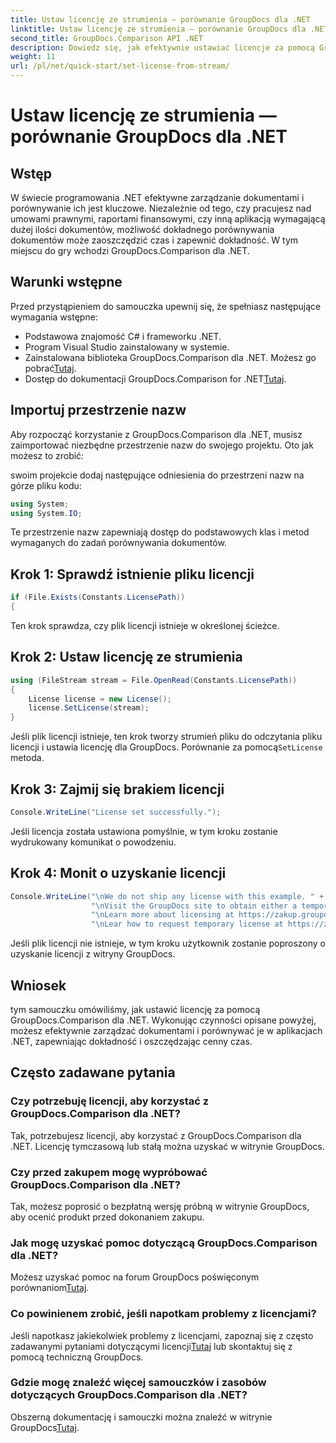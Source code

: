 ```yaml
---
title: Ustaw licencję ze strumienia — porównanie GroupDocs dla .NET
linktitle: Ustaw licencję ze strumienia — porównanie GroupDocs dla .NET
second_title: GroupDocs.Comparison API .NET
description: Dowiedz się, jak efektywnie ustawiać licencje za pomocą GroupDocs.Comparison dla .NET. Dzięki temu samouczkowi zapewnisz dokładność dokumentów i zaoszczędzisz czas.
weight: 11
url: /pl/net/quick-start/set-license-from-stream/
---
```


# Ustaw licencję ze strumienia — porównanie GroupDocs dla .NET

## Wstęp
W świecie programowania .NET efektywne zarządzanie dokumentami i porównywanie ich jest kluczowe. Niezależnie od tego, czy pracujesz nad umowami prawnymi, raportami finansowymi, czy inną aplikacją wymagającą dużej ilości dokumentów, możliwość dokładnego porównywania dokumentów może zaoszczędzić czas i zapewnić dokładność. W tym miejscu do gry wchodzi GroupDocs.Comparison dla .NET. 
## Warunki wstępne
Przed przystąpieniem do samouczka upewnij się, że spełniasz następujące wymagania wstępne:
- Podstawowa znajomość C# i frameworku .NET.
- Program Visual Studio zainstalowany w systemie.
-  Zainstalowana biblioteka GroupDocs.Comparison dla .NET. Możesz go pobrać[Tutaj](https://releases.groupdocs.com/comparison/net/).
-  Dostęp do dokumentacji GroupDocs.Comparison for .NET[Tutaj](https://tutorials.groupdocs.com/comparison/net/).

## Importuj przestrzenie nazw
Aby rozpocząć korzystanie z GroupDocs.Comparison dla .NET, musisz zaimportować niezbędne przestrzenie nazw do swojego projektu. Oto jak możesz to zrobić:

swoim projekcie dodaj następujące odniesienia do przestrzeni nazw na górze pliku kodu:
```csharp
using System;
using System.IO;
```
Te przestrzenie nazw zapewniają dostęp do podstawowych klas i metod wymaganych do zadań porównywania dokumentów.

## Krok 1: Sprawdź istnienie pliku licencji
```csharp
if (File.Exists(Constants.LicensePath))
{
```
Ten krok sprawdza, czy plik licencji istnieje w określonej ścieżce.
## Krok 2: Ustaw licencję ze strumienia
```csharp
using (FileStream stream = File.OpenRead(Constants.LicensePath))
{
    License license = new License();
    license.SetLicense(stream);
}
```
 Jeśli plik licencji istnieje, ten krok tworzy strumień pliku do odczytania pliku licencji i ustawia licencję dla GroupDocs. Porównanie za pomocą`SetLicense` metoda.
## Krok 3: Zajmij się brakiem licencji
```csharp
Console.WriteLine("License set successfully.");
```
Jeśli licencja została ustawiona pomyślnie, w tym kroku zostanie wydrukowany komunikat o powodzeniu.
## Krok 4: Monit o uzyskanie licencji
```csharp
Console.WriteLine("\nWe do not ship any license with this example. " +
                  "\nVisit the GroupDocs site to obtain either a temporary or permanent license. " +
                  "\nLearn more about licensing at https://zakup.groupdocs.com/faqs/licensing. " +
                  "\nLear how to request temporary license at https://zakup.groupdocs.com/tymczasowa-licencja.”);
```
Jeśli plik licencji nie istnieje, w tym kroku użytkownik zostanie poproszony o uzyskanie licencji z witryny GroupDocs.

## Wniosek
tym samouczku omówiliśmy, jak ustawić licencję za pomocą GroupDocs.Comparison dla .NET. Wykonując czynności opisane powyżej, możesz efektywnie zarządzać dokumentami i porównywać je w aplikacjach .NET, zapewniając dokładność i oszczędzając cenny czas.
## Często zadawane pytania
### Czy potrzebuję licencji, aby korzystać z GroupDocs.Comparison dla .NET?
Tak, potrzebujesz licencji, aby korzystać z GroupDocs.Comparison dla .NET. Licencję tymczasową lub stałą można uzyskać w witrynie GroupDocs.
### Czy przed zakupem mogę wypróbować GroupDocs.Comparison dla .NET?
Tak, możesz poprosić o bezpłatną wersję próbną w witrynie GroupDocs, aby ocenić produkt przed dokonaniem zakupu.
### Jak mogę uzyskać pomoc dotyczącą GroupDocs.Comparison dla .NET?
 Możesz uzyskać pomoc na forum GroupDocs poświęconym porównaniom[Tutaj](https://forum.groupdocs.com/c/comparison/12).
### Co powinienem zrobić, jeśli napotkam problemy z licencjami?
 Jeśli napotkasz jakiekolwiek problemy z licencjami, zapoznaj się z często zadawanymi pytaniami dotyczącymi licencji[Tutaj](https://purchase.groupdocs.com/faqs/licensing) lub skontaktuj się z pomocą techniczną GroupDocs.
### Gdzie mogę znaleźć więcej samouczków i zasobów dotyczących GroupDocs.Comparison dla .NET?
 Obszerną dokumentację i samouczki można znaleźć w witrynie GroupDocs[Tutaj](https://tutorials.groupdocs.com/comparison/net/).